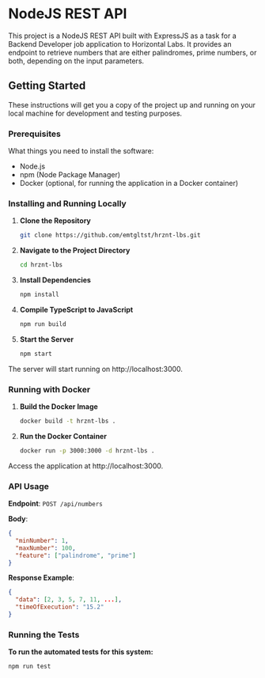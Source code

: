 # NodeJS REST API

This project is a NodeJS REST API built with ExpressJS as a task for a Backend Developer job application to Horizontal Labs. It provides an endpoint to retrieve numbers that are either palindromes, prime numbers, or both, depending on the input parameters.

## Getting Started

These instructions will get you a copy of the project up and running on your local machine for development and testing purposes.

### Prerequisites

What things you need to install the software:

- Node.js
- npm (Node Package Manager)
- Docker (optional, for running the application in a Docker container)

### Installing and Running Locally

1. **Clone the Repository**

   ```bash
   git clone https://github.com/emtgltst/hrznt-lbs.git

2. **Navigate to the Project Directory**

   ```bash
   cd hrznt-lbs

3. **Install Dependencies**

   ```bash
   npm install

4. **Compile TypeScript to JavaScript**

   ```bash
   npm run build

5. **Start the Server**

   ```bash
   npm start

The server will start running on http://localhost:3000.

### Running with Docker

1. **Build the Docker Image**

   ```bash
   docker build -t hrznt-lbs .

2. **Run the Docker Container**

   ```bash
   docker run -p 3000:3000 -d hrznt-lbs .

Access the application at http://localhost:3000.

### API Usage

**Endpoint**: `POST /api/numbers`

**Body**:

```json
{
  "minNumber": 1,
  "maxNumber": 100,
  "feature": ["palindrome", "prime"]
}
```

**Response Example**:
```json
{
  "data": [2, 3, 5, 7, 11, ...],
  "timeOfExecution": "15.2"
}
```

### Running the Tests

**To run the automated tests for this system:**

   ```bash
   npm run test
